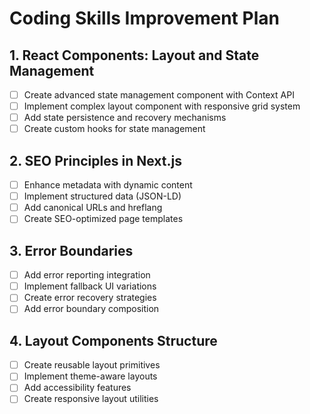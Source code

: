 # Coding Skills Improvement Plan

## 1. React Components: Layout and State Management
- [ ] Create advanced state management component with Context API
- [ ] Implement complex layout component with responsive grid system
- [ ] Add state persistence and recovery mechanisms
- [ ] Create custom hooks for state management

## 2. SEO Principles in Next.js
- [ ] Enhance metadata with dynamic content
- [ ] Implement structured data (JSON-LD)
- [ ] Add canonical URLs and hreflang
- [ ] Create SEO-optimized page templates

## 3. Error Boundaries
- [ ] Add error reporting integration
- [ ] Implement fallback UI variations
- [ ] Create error recovery strategies
- [ ] Add error boundary composition

## 4. Layout Components Structure
- [ ] Create reusable layout primitives
- [ ] Implement theme-aware layouts
- [ ] Add accessibility features
- [ ] Create responsive layout utilities
